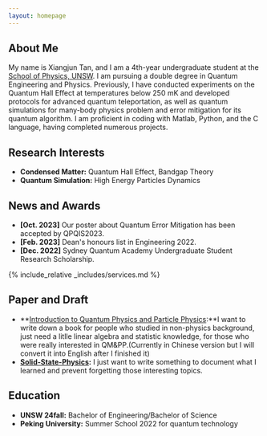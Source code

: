 ```yaml
---
layout: homepage
---
```


## About Me

My name is Xiangjun Tan, and I am a 4th-year undergraduate student at the [School of Physics, UNSW]([https://github.com](https://www.unsw.edu.au/science/our-schools/physics)). I am pursuing a double degree in Quantum Engineering and Physics. Previously, I have conducted experiments on the Quantum Hall Effect at temperatures below 250 mK and developed protocols for advanced quantum teleportation, as well as quantum simulations for many-body physics problem and error mitigation for its quantum algorithm. I am proficient in coding with Matlab, Python, and the C language, having completed numerous projects.

## Research Interests

- **Condensed Matter:** Quantum Hall Effect, Bandgap Theory
- **Quantum Simulation:** High Energy Particles Dynamics

## News and Awards

- **[Oct. 2023]** Our poster about Quantum Error Mitigation has been accepted by QPQIS2023.
- **[Feb. 2023]** Dean's honours list in Engineering 2022.
- **[Dec. 2022]** Sydney Quantum Academy Undergraduate Student Research Scholarship.

<!-- {% include_relative _includes/publications.md %} -->

{% include_relative _includes/services.md %}

## Paper and Draft

- **[Introduction to Quantum Physics and Particle Physics](https://github.com/xiangjun-tan/Introduction-to-Quantum-Physics-and-Particle-Physics):**I want to write down a book for people who studied in non-physics background, just need a litlle linear algebra and statistic knowledge, for those who were really interested in QM&PP.(Currently in Chinese version but I will convert it into English after I finished it)
- **[Solid-State-Physics](https://github.com/xiangjun-tan/Solid-State-Physics):** I just want to write something to document what I learned and prevent forgetting those interesting topics.

## Education

- **UNSW 24fall:** Bachelor of Engineering/Bachelor of Science
- **Peking University:** Summer School 2022 for quantum technology
